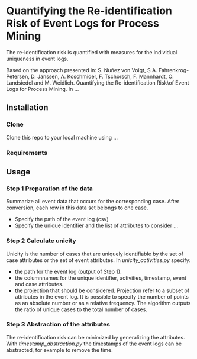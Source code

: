 # Quantifying the Re-identification Risk of Event Logs for Process Mining

The re-identification risk is quantified with measures for the individual uniqueness in event logs. 

Based on the approach presented in:
S. Nuñez von Voigt, S.A. Fahrenkrog-Petersen, D. Janssen, A. Koschmider, F. Tschorsch, F. Mannhardt, O. Landsiedel and M. Weidlich. Quantifying the Re-identification Risk\\of Event Logs for Process Mining. In ...


## Installation
### Clone
Clone this repo to your local machine using ...
### Requirements

## Usage
### Step 1 Preparation of the data
Summarize all event data that occurs for the corresponding case. After conversion, each row in this data set belongs to one case. 
- Specify the path of the event log (csv)
- Specify the unique identifier and the list of attributes to consider
...

### Step 2 Calculate unicity 
Unicity is the number of cases that are uniquely identifiable by the set of case attributes or the set of event attributes.
In *unicity_activities.py* specify:
- the path for the event log (output of Step 1).
- the columnnames for the unique identifier, activities, timestamp, event and case attributes.
- the projection that should be considered.
Projection refer to a subset of attributes in the event log.
It is possible to specify the number of points as an absolute number or as a relative frequency.
The algorithm outputs the ratio of unique cases to the total number of cases.

### Step 3 Abstraction of the attributes
The re-identification risk can be minimized by generalizing the attributes.
With *timestamp_abstraction.py* the timestamps of the event logs can be abstracted, for example to remove the time.
